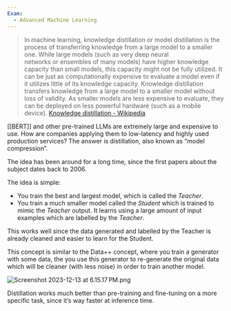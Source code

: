```yaml
---
Exam:
  - Advanced Machine Learning
---
```

> In machine learning, knowledge distillation or model distillation is the process of transferring knowledge from a large model to a smaller one. While large models (such as very deep neural networks or ensembles of many models) have higher knowledge capacity than small models, this capacity might not be fully utilized. It can be just as computationally expensive to evaluate a model even if it utilizes little of its knowledge capacity. Knowledge distillation transfers knowledge from a large model to a smaller model without loss of validity. As smaller models are less expensive to evaluate, they can be deployed on less powerful hardware (such as a mobile device). 
> [Knowledge distillation - Wikipedia](https://en.wikipedia.org/wiki/Knowledge_distillation)

[[BERT]] and other pre-trained LLMs are extremely large and expensive to use. How are companies applying them to low-latency and highly used production services? The answer is distillation, also known as “model compression”.

The idea has been around for a long time, since the first papers about the subject dates back to 2006.

The idea is simple:

- You train the best and largest model, which is called the *Teacher*.
- You train a much smaller model called the *Student* which is trained to mimic the *Teacher* output. It learns using a large amount of input examples which are labelled by the *Teacher*.

This works well since the data generated and labelled by the Teacher is already cleaned and easier to learn for the Student.

This concept is similar to the Data++ concept, where you train a generator with some data, the you use this generator to re-generate the original data which will be cleaner (with less noise) in order to train another model.

![Screenshot 2023-12-13 at 6.15.17 PM.png](Screenshot_2023-12-13_at_6.15.17_PM.jpeg)

Distillation works much better than pre-training and fine-tuning on a more specific task, since it’s way faster at inference time.

